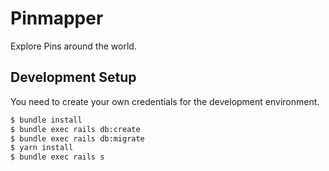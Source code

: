 # Pinmapper

Explore Pins around the world.

## Development Setup

You need to create your own credentials for the development environment.

```bash
$ bundle install
$ bundle exec rails db:create
$ bundle exec rails db:migrate
$ yarn install
$ bundle exec rails s
```
